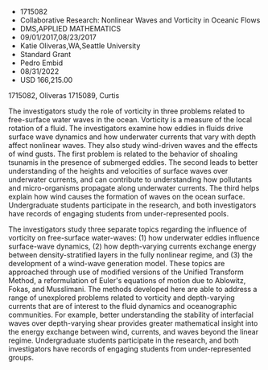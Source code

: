 
* 1715082
* Collaborative Research: Nonlinear Waves and Vorticity in Oceanic Flows
* DMS,APPLIED MATHEMATICS
* 09/01/2017,08/23/2017
* Katie Oliveras,WA,Seattle University
* Standard Grant
* Pedro Embid
* 08/31/2022
* USD 166,215.00

1715082, Oliveras 1715089, Curtis

The investigators study the role of vorticity in three problems related to
free-surface water waves in the ocean. Vorticity is a measure of the local
rotation of a fluid. The investigators examine how eddies in fluids drive
surface wave dynamics and how underwater currents that vary with depth affect
nonlinear waves. They also study wind-driven waves and the effects of wind
gusts. The first problem is related to the behavior of shoaling tsunamis in the
presence of submerged eddies. The second leads to better understanding of the
heights and velocities of surface waves over underwater currents, and can
contribute to understanding how pollutants and micro-organisms propagate along
underwater currents. The third helps explain how wind causes the formation of
waves on the ocean surface. Undergraduate students participate in the research,
and both investigators have records of engaging students from under-represented
pools.

The investigators study three separate topics regarding the influence of
vorticity on free-surface water-waves: (1) how underwater eddies influence
surface-wave dynamics, (2) how depth-varying currents exchange energy between
density-stratified layers in the fully nonlinear regime, and (3) the development
of a wind-wave generation model. These topics are approached through use of
modified versions of the Unified Transform Method, a reformulation of Euler's
equations of motion due to Ablowitz, Fokas, and Musslimani. The methods
developed here are able to address a range of unexplored problems related to
vorticity and depth-varying currents that are of interest to the fluid dynamics
and oceanographic communities. For example, better understanding the stability
of interfacial waves over depth-varying shear provides greater mathematical
insight into the energy exchange between wind, currents, and waves beyond the
linear regime. Undergraduate students participate in the research, and both
investigators have records of engaging students from under-represented groups.
